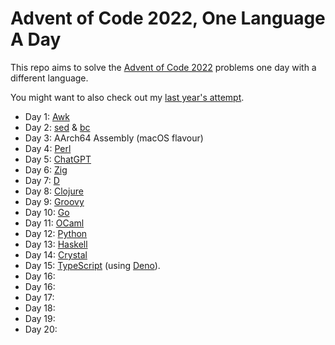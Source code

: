 # Advent of Code 2022, One Language A Day

This repo aims to solve the [Advent of Code 2022](https://adventofcode.com/2022/) problems one day with a different language.

You might want to also check out my [last year's attempt](https://github.com/rlei/adventofcode2021).

* Day 1: [Awk](https://en.wikipedia.org/wiki/AWK)
* Day 2: [sed](https://en.wikipedia.org/wiki/Sed) & [bc](https://en.wikipedia.org/wiki/Bc_%28programming_language%29)
* Day 3: AArch64 Assembly (macOS flavour)
* Day 4: [Perl](https://www.perl.org/)
* Day 5: [ChatGPT](https://chat.openai.com/chat)
* Day 6: [Zig](https://ziglang.org/)
* Day 7: [D](https://dlang.org/)
* Day 8: [Clojure](https://clojure.org/)
* Day 9: [Groovy](https://groovy-lang.org/)
* Day 10: [Go](https://go.dev/)
* Day 11: [OCaml](https://ocaml.org/)
* Day 12: [Python](https://www.python.org/)
* Day 13: [Haskell](https://www.haskell.org/)
* Day 14: [Crystal](https://crystal-lang.org/)
* Day 15: [TypeScript](https://www.typescriptlang.org/) (using [Deno](https://deno.land/)).
* Day 16:
* Day 16:
* Day 17:
* Day 18:
* Day 19:
* Day 20:
